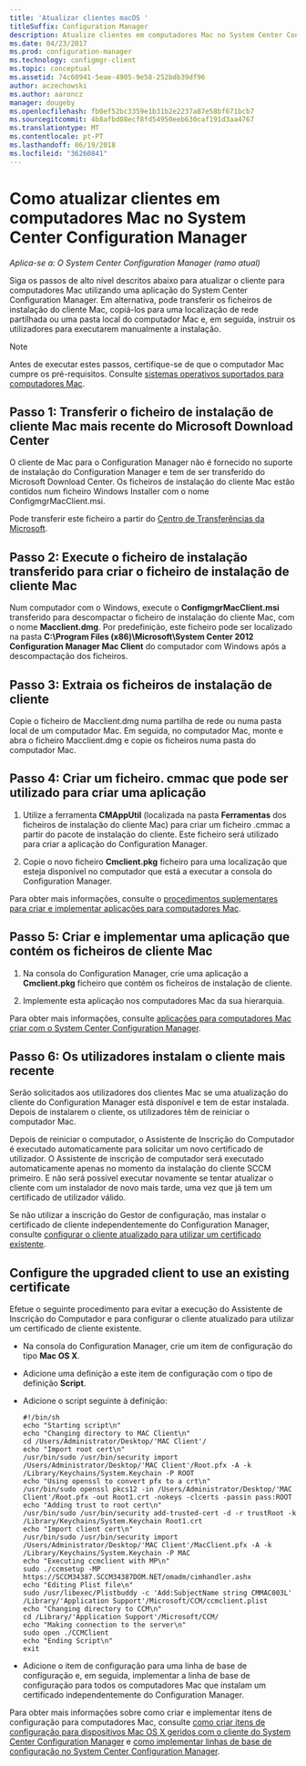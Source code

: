 ```yaml
---
title: 'Atualizar clientes macOS '
titleSuffix: Configuration Manager
description: Atualize clientes em computadores Mac no System Center Configuration Manager.
ms.date: 04/23/2017
ms.prod: configuration-manager
ms.technology: configmgr-client
ms.topic: conceptual
ms.assetid: 74c60941-5eae-4905-9e58-252bdb39df96
author: aczechowski
ms.author: aaroncz
manager: dougeby
ms.openlocfilehash: fb0ef52bc3359e1b31b2e2237a87e58bf671bcb7
ms.sourcegitcommit: 4b8afbd08ecf8fd54950eeb630caf191d3aa4767
ms.translationtype: MT
ms.contentlocale: pt-PT
ms.lasthandoff: 06/19/2018
ms.locfileid: "36260841"
---
```

# <a name="how-to-upgrade-clients-on-mac-computers-in-system-center-configuration-manager"></a>Como atualizar clientes em computadores Mac no System Center Configuration Manager

*Aplica-se a: O System Center Configuration Manager (ramo atual)*

Siga os passos de alto nível descritos abaixo para atualizar o cliente para computadores Mac utilizando uma aplicação do System Center Configuration Manager. Em alternativa, pode transferir os ficheiros de instalação do cliente Mac, copiá-los para uma localização de rede partilhada ou uma pasta local do computador Mac e, em seguida, instruir os utilizadores para executarem manualmente a instalação.  

> [!NOTE]  
>  Antes de executar estes passos, certifique-se de que o computador Mac cumpre os pré-requisitos. Consulte [sistemas operativos suportados para computadores Mac](../../../plan-design/configs/supported-operating-systems-for-clients-and-devices.md#mac-computers).  

## <a name="step-1-download-the-latest-mac-client-installation-file-from-the-microsoft-download-center"></a>Passo 1: Transferir o ficheiro de instalação de cliente Mac mais recente do Microsoft Download Center  
 O cliente de Mac para o Configuration Manager não é fornecido no suporte de instalação do Configuration Manager e tem de ser transferido do Microsoft Download Center. Os ficheiros de instalação do cliente Mac estão contidos num ficheiro Windows Installer com o nome ConfigmgrMacClient.msi.  

 Pode transferir este ficheiro a partir do [Centro de Transferências da Microsoft](http://go.microsoft.com/fwlink/p/?LinkId=525184).  

## <a name="step-2-run-the-downloaded-installation-file-to-create-the-mac-client-installation-file"></a>Passo 2: Execute o ficheiro de instalação transferido para criar o ficheiro de instalação de cliente Mac  
 Num computador com o Windows, execute o **ConfigmgrMacClient.msi** transferido para descompactar o ficheiro de instalação do cliente Mac, com o nome **Macclient.dmg**. Por predefinição, este ficheiro pode ser localizado na pasta **C:\Program Files (x86)\Microsoft\System Center 2012 Configuration Manager Mac Client** do computador com Windows após a descompactação dos ficheiros.  

## <a name="step-3-extract-the-client-installation-files"></a>Passo 3: Extraia os ficheiros de instalação de cliente  
 Copie o ficheiro de Macclient.dmg numa partilha de rede ou numa pasta local de um computador Mac. Em seguida, no computador Mac, monte e abra o ficheiro Macclient.dmg e copie os ficheiros numa pasta do computador Mac.  

## <a name="step-4-create-a-cmmac-file-that-can-be-used-to-create-an-application"></a>Passo 4: Criar um ficheiro. cmmac que pode ser utilizado para criar uma aplicação  

1.  Utilize a ferramenta **CMAppUtil** (localizada na pasta **Ferramentas** dos ficheiros de instalação do cliente Mac) para criar um ficheiro .cmmac a partir do pacote de instalação do cliente. Este ficheiro será utilizado para criar a aplicação do Configuration Manager.  

2.  Copie o novo ficheiro **Cmclient.pkg** ficheiro para uma localização que esteja disponível no computador que está a executar a consola do Configuration Manager.  

 Para obter mais informações, consulte o [procedimentos suplementares para criar e implementar aplicações para computadores Mac](/sccm/apps/get-started/creating-mac-computer-applications#supplemental-procedures-to-create-and-deploy-applications-for-mac-computers).  

## <a name="step-5-create-and-deploy-an-application-containing-the-mac-client-files"></a>**Passo 5:** Criar e implementar uma aplicação que contém os ficheiros de cliente Mac  

1.  Na consola do Configuration Manager, crie uma aplicação a **Cmclient.pkg** ficheiro que contém os ficheiros de instalação de cliente.  

2.  Implemente esta aplicação nos computadores Mac da sua hierarquia.  

 Para obter mais informações, consulte [aplicações para computadores Mac criar com o System Center Configuration Manager](../../../../apps/get-started/creating-mac-computer-applications.md).  

## <a name="step-6-users-install-the-latest-client"></a>Passo 6: Os utilizadores instalam o cliente mais recente  
 Serão solicitados aos utilizadores dos clientes Mac se uma atualização do cliente do Configuration Manager está disponível e tem de estar instalada. Depois de instalarem o cliente, os utilizadores têm de reiniciar o computador Mac.  

 Depois de reiniciar o computador, o Assistente de Inscrição do Computador é executado automaticamente para solicitar um novo certificado de utilizador. O Assistente de inscrição de computador será executado automaticamente apenas no momento da instalação do cliente SCCM primeiro. E não será possível executar novamente se tentar atualizar o cliente com um instalador de novo mais tarde, uma vez que já tem um certificado de utilizador válido. 

 Se não utilizar a inscrição do Gestor de configuração, mas instalar o certificado de cliente independentemente do Configuration Manager, consulte [configurar o cliente atualizado para utilizar um certificado existente](#BKMK_UpgradingClient_MachineEnrollment).  

##  <a name="BKMK_UpgradingClient_MachineEnrollment"></a> Configure the upgraded client to use an existing certificate  
 Efetue o seguinte procedimento para evitar a execução do Assistente de Inscrição do Computador e para configurar o cliente atualizado para utilizar um certificado de cliente existente.  

-   Na consola do Configuration Manager, crie um item de configuração do tipo **Mac OS X**.  

-   Adicione uma definição a este item de configuração com o tipo de definição **Script**.  

-   Adicione o script seguinte à definição:  

    ```  
    #!/bin/sh  
    echo "Starting script\n"  
    echo "Changing directory to MAC Client\n"  
    cd /Users/Administrator/Desktop/'MAC Client'/  
    echo "Import root cert\n"  
    /usr/bin/sudo /usr/bin/security import /Users/Administrator/Desktop/'MAC Client'/Root.pfx -A -k /Library/Keychains/System.Keychain -P ROOT  
    echo "Using openssl to convert pfx to a crt\n"  
    /usr/bin/sudo openssl pkcs12 -in /Users/Administrator/Desktop/'MAC Client'/Root.pfx -out Root1.crt -nokeys -clcerts -passin pass:ROOT  
    echo "Adding trust to root cert\n"  
    /usr/bin/sudo /usr/bin/security add-trusted-cert -d -r trustRoot -k /Library/Keychains/System.Keychain Root1.crt  
    echo "Import client cert\n"  
    /usr/bin/sudo /usr/bin/security import /Users/Administrator/Desktop/'MAC Client'/MacClient.pfx -A -k /Library/Keychains/System.Keychain -P MAC  
    echo "Executing ccmclient with MP\n"  
    sudo ./ccmsetup -MP https://SCCM34387.SCCM34387DOM.NET/omadm/cimhandler.ashx  
    echo "Editing Plist file\n"  
    sudo /usr/libexec/Plistbuddy -c 'Add:SubjectName string CMMAC003L' /Library/'Application Support'/Microsoft/CCM/ccmclient.plist  
    echo "Changing directory to CCM\n"  
    cd /Library/'Application Support'/Microsoft/CCM/  
    echo "Making connection to the server\n"  
    sudo open ./CCMClient  
    echo "Ending Script\n"  
    exit  

    ```  

-   Adicione o item de configuração para uma linha de base de configuração e, em seguida, implementar a linha de base de configuração para todos os computadores Mac que instalam um certificado independentemente do Configuration Manager.  

 Para obter mais informações sobre como criar e implementar itens de configuração para computadores Mac, consulte [como criar itens de configuração para dispositivos Mac OS X geridos com o cliente do System Center Configuration Manager](../../../../compliance/deploy-use/create-configuration-items-for-mac-os-x-devices-managed-with-the-client.md) e [como implementar linhas de base de configuração no System Center Configuration Manager](../../../../compliance/deploy-use/deploy-configuration-baselines.md).  
